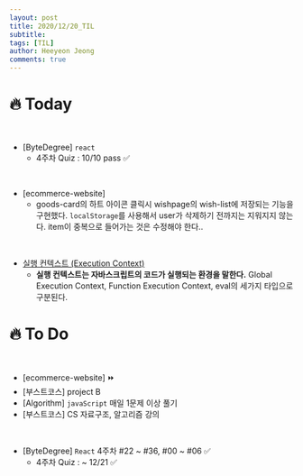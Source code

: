```yaml
---
layout: post
title: 2020/12/20_TIL
subtitle:
tags: [TIL]
author: Heeyeon Jeong
comments: true
---
```


# 🔥 Today

<br>

- [ByteDegree] `react`
  - 4주차 Quiz : 10/10 pass ✅

<br>

- [ecommerce-website]
  - goods-card의 하트 아이콘 클릭시 wishpage의 wish-list에 저장되는 기능을 구현했다. `localStorage`를 사용해서 user가 삭제하기 전까지는 지워지지 않는다. item이 중복으로 들어가는 것은 수정해야 한다..

<br>

- [실행 컨텍스트 (Execution Context)](https://heeyeonjeong.tistory.com/71)
  - <b>실행 컨텍스트는 자바스크립트의 코드가 실행되는 환경을 말한다.</b> Global Execution Context, Function Execution Context, eval의 세가지 타입으로 구분된다.
    <br>

# 🔥 To Do

<br>

- [ecommerce-website] ⏩
- [부스트코스] project B
- [Algorithm] `javaScript` 매일 1문제 이상 풀기
- [부스트코스] CS 자료구조, 알고리즘 강의

<br>

- [ByteDegree] `React` 4주차 #22 ~ #36, #00 ~ #06 ✅
  - 4주차 Quiz : ~ 12/21 ✅
